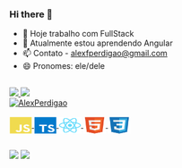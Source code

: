 ### Hi there 👋

- 🔭 Hoje trabalho com FullStack
- 🌱 Atualmente estou aprendendo Angular
- 📫 Contato - alexfperdigao@gmail.com
- 😄 Pronomes: ele/dele
 ##
 <div>
  <a href="https://www.linkedin.com/in/alex-perdigao/">
  <img height="180em" src="https://github-readme-stats.vercel.app/api?username=AlexPerdigao&show_icons=true&theme=merko&include_all_commits=true&count_private=true"/>
  <img height="180em" src="https://github-readme-stats.vercel.app/api/top-langs/?username=AlexPerdigao&layout=compact&langs_count=16&theme=merko"/>
 </div>
 <div>
  <img src="https://komarev.com/ghpvc/?username=AlexPerdigao&color=green" alt="AlexPerdigao"/> 
 </div>
  
<div style="display: inline_block"><br>
  <img align="center" alt="Alex-Js" height="30" width="40" src="https://raw.githubusercontent.com/devicons/devicon/master/icons/javascript/javascript-plain.svg">
  <img align="center" alt="Alex-Ts" height="30" width="40" src="https://raw.githubusercontent.com/devicons/devicon/master/icons/typescript/typescript-plain.svg">
  <img align="center" alt="Alex-React" height="30" width="40" src="https://raw.githubusercontent.com/devicons/devicon/master/icons/react/react-original.svg">
  <img align="center" alt="AlexAlex-HTML" height="30" width="40" src="https://raw.githubusercontent.com/devicons/devicon/master/icons/html5/html5-original.svg">
  <img align="center" alt="Alex-CSS" height="30" width="40" src="https://raw.githubusercontent.com/devicons/devicon/master/icons/css3/css3-original.svg">
  </div>
  
  ##
  <div>
  <a href = "mailto:alexfperdigao@gmail"><img src="https://img.shields.io/badge/Gmail-D14836?style=for-the-badge&logo=gmail&logoColor=white" target="_blank"></a>
  <a href=https://www.linkedin.com/in/alex-perdigao/ target="_blank"><img src="https://img.shields.io/badge/-LinkedIn-%230077B5?style=for-the-badge&logo=linkedin&logoColor=white" target="_blank"></a>   
</div>

  
